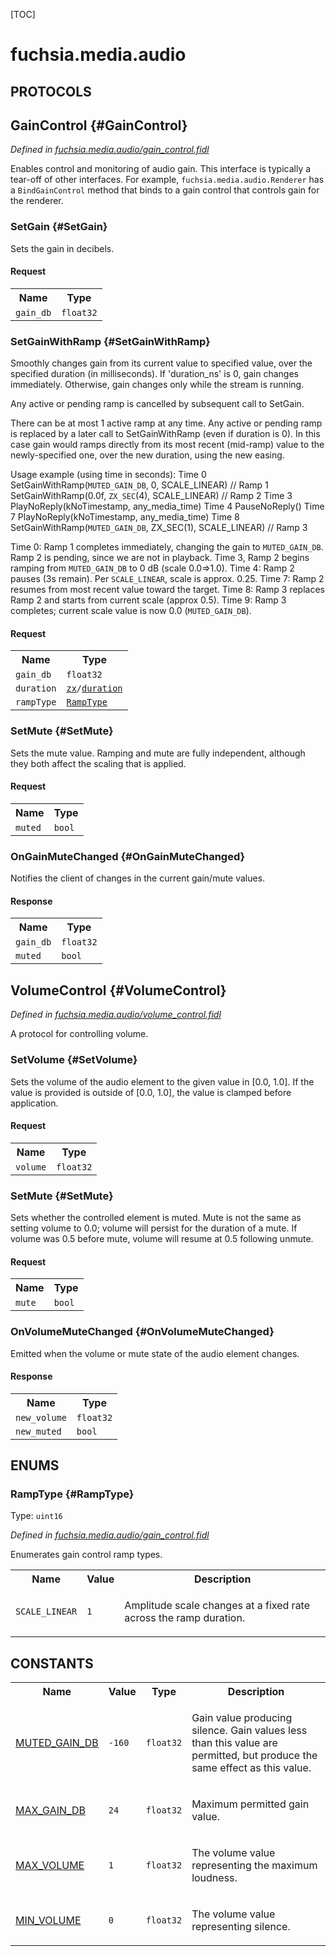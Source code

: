 [TOC]

# fuchsia.media.audio


## **PROTOCOLS**

## GainControl {#GainControl}
*Defined in [fuchsia.media.audio/gain_control.fidl](https://fuchsia.googlesource.com/fuchsia/+/master/sdk/fidl/fuchsia.media.audio/gain_control.fidl#17)*

<p>Enables control and monitoring of audio gain. This interface is typically
a tear-off of other interfaces. For example, <code>fuchsia.media.audio.Renderer</code>
has a <code>BindGainControl</code> method that binds to a gain control that controls
gain for the renderer.</p>

### SetGain {#SetGain}

<p>Sets the gain in decibels.</p>

#### Request
<table>
    <tr><th>Name</th><th>Type</th></tr>
    <tr>
            <td><code>gain_db</code></td>
            <td>
                <code>float32</code>
            </td>
        </tr></table>



### SetGainWithRamp {#SetGainWithRamp}

<p>Smoothly changes gain from its current value to specified value, over the
specified duration (in milliseconds). If 'duration_ns' is 0, gain changes
immediately. Otherwise, gain changes only while the stream is running.</p>
<p>Any active or pending ramp is cancelled by subsequent call to SetGain.</p>
<p>There can be at most 1 active ramp at any time. Any active or pending
ramp is replaced by a later call to SetGainWithRamp (even if duration is
0). In this case gain would ramps directly from its most recent
(mid-ramp) value to the newly-specified one, over the new duration,
using the new easing.</p>
<p>Usage example (using time in seconds):
Time 0
SetGainWithRamp(<code>MUTED_GAIN_DB</code>, 0, SCALE_LINEAR)         // Ramp 1
SetGainWithRamp(0.0f, <code>ZX_SEC</code>(4), SCALE_LINEAR)          // Ramp 2
Time 3
PlayNoReply(kNoTimestamp, any_media_time)
Time 4
PauseNoReply()
Time 7
PlayNoReply(kNoTimestamp, any_media_time)
Time 8
SetGainWithRamp(<code>MUTED_GAIN_DB</code>, ZX_SEC(1), SCALE_LINEAR) // Ramp 3</p>
<p>Time 0: Ramp 1 completes immediately, changing the gain to <code>MUTED_GAIN_DB</code>.
Ramp 2 is pending, since we are not in playback.
Time 3, Ramp 2 begins ramping from <code>MUTED_GAIN_DB</code> to 0 dB
(scale 0.0=&gt;1.0).
Time 4: Ramp 2 pauses (3s remain). Per <code>SCALE_LINEAR</code>, scale is approx.
0.25.
Time 7: Ramp 2 resumes from most recent value toward the target.
Time 8: Ramp 3 replaces Ramp 2 and starts from current scale
(approx 0.5).
Time 9: Ramp 3 completes; current scale value is now 0.0 (<code>MUTED_GAIN_DB</code>).</p>

#### Request
<table>
    <tr><th>Name</th><th>Type</th></tr>
    <tr>
            <td><code>gain_db</code></td>
            <td>
                <code>float32</code>
            </td>
        </tr><tr>
            <td><code>duration</code></td>
            <td>
                <code><a class='link' href='../zx/'>zx</a>/<a class='link' href='../zx/#duration'>duration</a></code>
            </td>
        </tr><tr>
            <td><code>rampType</code></td>
            <td>
                <code><a class='link' href='#RampType'>RampType</a></code>
            </td>
        </tr></table>



### SetMute {#SetMute}

<p>Sets the mute value. Ramping and mute are fully independent, although
they both affect the scaling that is applied.</p>

#### Request
<table>
    <tr><th>Name</th><th>Type</th></tr>
    <tr>
            <td><code>muted</code></td>
            <td>
                <code>bool</code>
            </td>
        </tr></table>



### OnGainMuteChanged {#OnGainMuteChanged}

<p>Notifies the client of changes in the current gain/mute values.</p>



#### Response
<table>
    <tr><th>Name</th><th>Type</th></tr>
    <tr>
            <td><code>gain_db</code></td>
            <td>
                <code>float32</code>
            </td>
        </tr><tr>
            <td><code>muted</code></td>
            <td>
                <code>bool</code>
            </td>
        </tr></table>

## VolumeControl {#VolumeControl}
*Defined in [fuchsia.media.audio/volume_control.fidl](https://fuchsia.googlesource.com/fuchsia/+/master/sdk/fidl/fuchsia.media.audio/volume_control.fidl#14)*

<p>A protocol for controlling volume.</p>

### SetVolume {#SetVolume}

<p>Sets the volume of the audio element to the given value in
[0.0, 1.0]. If the value is provided is outside of [0.0, 1.0],
the value is clamped before application.</p>

#### Request
<table>
    <tr><th>Name</th><th>Type</th></tr>
    <tr>
            <td><code>volume</code></td>
            <td>
                <code>float32</code>
            </td>
        </tr></table>



### SetMute {#SetMute}

<p>Sets whether the controlled element is muted. Mute is not the same
as setting volume to 0.0; volume will persist for the duration of
a mute. If volume was 0.5 before mute, volume will resume at 0.5
following unmute.</p>

#### Request
<table>
    <tr><th>Name</th><th>Type</th></tr>
    <tr>
            <td><code>mute</code></td>
            <td>
                <code>bool</code>
            </td>
        </tr></table>



### OnVolumeMuteChanged {#OnVolumeMuteChanged}

<p>Emitted when the volume or mute state of the audio element changes.</p>



#### Response
<table>
    <tr><th>Name</th><th>Type</th></tr>
    <tr>
            <td><code>new_volume</code></td>
            <td>
                <code>float32</code>
            </td>
        </tr><tr>
            <td><code>new_muted</code></td>
            <td>
                <code>bool</code>
            </td>
        </tr></table>





## **ENUMS**

### RampType {#RampType}
Type: <code>uint16</code>

*Defined in [fuchsia.media.audio/gain_control.fidl](https://fuchsia.googlesource.com/fuchsia/+/master/sdk/fidl/fuchsia.media.audio/gain_control.fidl#83)*

<p>Enumerates gain control ramp types.</p>


<table>
    <tr><th>Name</th><th>Value</th><th>Description</th></tr><tr>
            <td><code>SCALE_LINEAR</code></td>
            <td><code>1</code></td>
            <td><p>Amplitude scale changes at a fixed rate across the ramp duration.</p>
</td>
        </tr></table>











## **CONSTANTS**

<table>
    <tr><th>Name</th><th>Value</th><th>Type</th><th>Description</th></tr><tr id="MUTED_GAIN_DB">
            <td><a href="https://fuchsia.googlesource.com/fuchsia/+/master/sdk/fidl/fuchsia.media.audio/gain_control.fidl#77">MUTED_GAIN_DB</a></td>
            <td>
                    <code>-160</code>
                </td>
                <td><code>float32</code></td>
            <td><p>Gain value producing silence. Gain values less than this value are permitted,
but produce the same effect as this value.</p>
</td>
        </tr>
    <tr id="MAX_GAIN_DB">
            <td><a href="https://fuchsia.googlesource.com/fuchsia/+/master/sdk/fidl/fuchsia.media.audio/gain_control.fidl#80">MAX_GAIN_DB</a></td>
            <td>
                    <code>24</code>
                </td>
                <td><code>float32</code></td>
            <td><p>Maximum permitted gain value.</p>
</td>
        </tr>
    <tr id="MAX_VOLUME">
            <td><a href="https://fuchsia.googlesource.com/fuchsia/+/master/sdk/fidl/fuchsia.media.audio/volume_control.fidl#8">MAX_VOLUME</a></td>
            <td>
                    <code>1</code>
                </td>
                <td><code>float32</code></td>
            <td><p>The volume value representing the maximum loudness.</p>
</td>
        </tr>
    <tr id="MIN_VOLUME">
            <td><a href="https://fuchsia.googlesource.com/fuchsia/+/master/sdk/fidl/fuchsia.media.audio/volume_control.fidl#11">MIN_VOLUME</a></td>
            <td>
                    <code>0</code>
                </td>
                <td><code>float32</code></td>
            <td><p>The volume value representing silence.</p>
</td>
        </tr>
    
</table>



